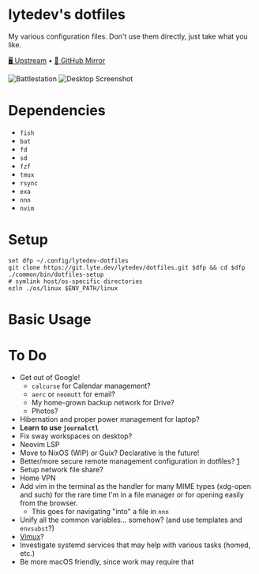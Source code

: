# lytedev's dotfiles

My various configuration files. Don't use them directly, just take what you
like.

[🖥️ Upstream][upstream] • [🐙 GitHub Mirror][github]

![Battlestation][battlestation-photo]
![Desktop Screenshot][desktop-screenshot]

# Dependencies

+ `fish`
+ `bat`
+ `fd`
+ `sd`
+ `fzf`
+ `tmux`
+ `rsync`
+ `exa`
+ `nnn`
+ `nvim`

# Setup

```
set dfp ~/.config/lytedev-dotfiles
git clone https://git.lyte.dev/lytedev/dotfiles.git $dfp && cd $dfp
./common/bin/dotfiles-setup
# symlink host/os-specific directories
ezln ./os/linux $ENV_PATH/linux
```

# Basic Usage



# To Do

+ Get out of Google!
	+ `calcurse` for Calendar management?
	+ `aerc` or `neomutt` for email?
	+ My home-grown backup network for Drive?
	+ Photos?
+ Hibernation and proper power management for laptop?
+ **Learn to use `journalctl`**
+ Fix sway workspaces on desktop?
+ Neovim LSP
+ Move to NixOS (WIP) or Guix? Declarative is the future!
+ Better/more secure remote management configuration in dotfiles? [1][1]
+ Setup network file share?
+ Home VPN
+ Add vim in the terminal as the handler for many MIME types (xdg-open and such)
	for the rare time I'm in a file manager or for opening easily from
	the browser.
	+ This goes for navigating "into" a file in `nnn`
+ Unify all the common variables... somehow? (and use templates and `envsubst`?)
+ [Vimux](https://github.com/benmills/vimux)?
+ Investigate systemd services that may help with various tasks (homed, etc.)
+ Be more macOS friendly, since work may require that


[upstream]: https://git.faceless.lytedev.io/lytedev/dotfiles
[github]: https://github.com/lytedev/dotfiles
[desktop-screenshot]: https://files.lyte.dev/unix/desktop-screenshot.png
[battlestation-photo]: https://files.lyte.dev/unix/battlestation.jpg
[1]: https://smallstep.com/blog/ssh-tricks-and-tips/
